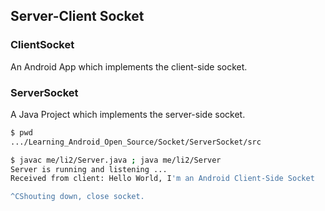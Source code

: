 ## Server-Client Socket

### ClientSocket

An Android App which implements the client-side socket.


### ServerSocket

A Java Project which implements the server-side socket.

```sh
$ pwd
.../Learning_Android_Open_Source/Socket/ServerSocket/src

$ javac me/li2/Server.java ; java me/li2/Server
Server is running and listening ...
Received from client: Hello World, I'm an Android Client-Side Socket

^CShouting down, close socket.
```
